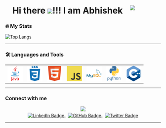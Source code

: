 <div id="header" align="center">
  <p><h1>Hi there <img src="https://media.giphy.com/media/hvRJCLFzcasrR4ia7z/giphy.gif" width="30px"/>!!! I am Abhishek
  <img src="https://media.giphy.com/media/0lfqHNZwWM1hOvJ9CX/giphy.gif" width="100" align="right"/></h1>
  </p>
</div>

 ### :fire: My Stats

[![Top Langs](https://github-readme-stats.vercel.app/api/top-langs/?username=Abhishek-Pashte&layout=compact&theme=vision-friendly-dark)](https://github.com/anuraghazra/github-readme-stats)

<hr>

### :hammer_and_wrench: Languages and Tools 


<div>
  <table>
    <tr>
      <td><img src="https://github.com/devicons/devicon/blob/master/icons/java/java-original-wordmark.svg" title="Java" alt="Java" width="50" height="50"/></td>
      <td><img src="https://github.com/devicons/devicon/blob/master/icons/css3/css3-plain-wordmark.svg"  title="CSS3" alt="CSS" width="50" height="50"/></td>
    <td><img src="https://github.com/devicons/devicon/blob/master/icons/html5/html5-original.svg" title="HTML5" alt="HTML" width="50" height="50"/></td>
    <td><img src="https://github.com/devicons/devicon/blob/master/icons/javascript/javascript-original.svg" title="JavaScript" alt="JavaScript" width="50" height="50"/></td>
    <td><img src="https://github.com/devicons/devicon/blob/master/icons/mysql/mysql-original-wordmark.svg" title="MySQL"  alt="MySQL" width="50" height="50"/></td>
    <td><img src="https://raw.githubusercontent.com/devicons/devicon/master/icons/python/python-original-wordmark.svg" title="MySQL"  alt="MySQL" width="50" height="50"/></td>
    <td><img src="https://raw.githubusercontent.com/devicons/devicon/master/icons/cplusplus/cplusplus-original.svg" title="MySQL"  alt="MySQL" width="50" height="50"/></td>
      </tr>
    </table>
</div>
<hr>

 ### Connect with me
 
<div align="center">
  <img src="https://media.giphy.com/media/qgQUggAC3Pfv687qPC/giphy.gif" width="200"/><br>
        <a href="your-linkedin-URL">
            <img src="https://img.shields.io/badge/LinkedIn-blue?style=for-the-badge&logo=linkedin&logoColor=white" alt="LinkedIn Badge" align="center"/>
        </a>&nbsp;
        <a href="your-linkedin-URL">
            <img src="https://img.shields.io/badge/GitHub-black?style=for-the-badge&logo=github&logoColor=white" alt="GitHub Badge" align="center"/>
        </a>&nbsp;
        <a href="your-twitter-URL">
          <img src="https://img.shields.io/badge/Twitter-blue?style=for-the-badge&logo=twitter&logoColor=white" alt="Twitter Badge" align="center"/>
        </a>
  </div>
 <hr>
 
